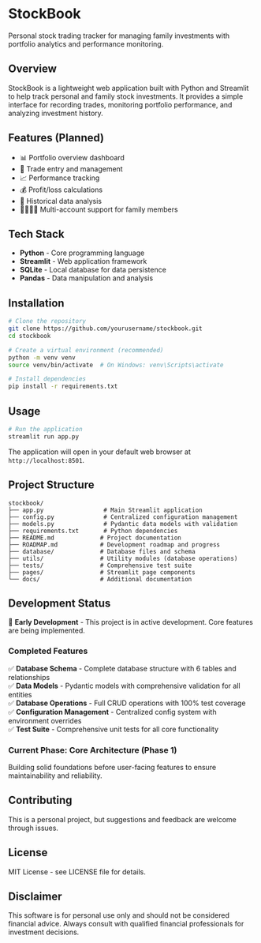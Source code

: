 # StockBook

Personal stock trading tracker for managing family investments with portfolio analytics and performance monitoring.

## Overview

StockBook is a lightweight web application built with Python and Streamlit to help track personal and family stock investments. It provides a simple interface for recording trades, monitoring portfolio performance, and analyzing investment history.

## Features (Planned)

- 📊 Portfolio overview dashboard
- 📝 Trade entry and management
- 📈 Performance tracking
- 💰 Profit/loss calculations
- 📅 Historical data analysis
- 👨‍👩‍👧‍👦 Multi-account support for family members

## Tech Stack

- **Python** - Core programming language
- **Streamlit** - Web application framework
- **SQLite** - Local database for data persistence
- **Pandas** - Data manipulation and analysis

## Installation

```bash
# Clone the repository
git clone https://github.com/yourusername/stockbook.git
cd stockbook

# Create a virtual environment (recommended)
python -m venv venv
source venv/bin/activate  # On Windows: venv\Scripts\activate

# Install dependencies
pip install -r requirements.txt
```

## Usage

```bash
# Run the application
streamlit run app.py
```

The application will open in your default web browser at `http://localhost:8501`.

## Project Structure

```
stockbook/
├── app.py                 # Main Streamlit application
├── config.py              # Centralized configuration management
├── models.py              # Pydantic data models with validation
├── requirements.txt       # Python dependencies
├── README.md             # Project documentation
├── ROADMAP.md            # Development roadmap and progress
├── database/             # Database files and schema
├── utils/                # Utility modules (database operations)
├── tests/                # Comprehensive test suite
├── pages/                # Streamlit page components
└── docs/                 # Additional documentation
```

## Development Status

🚧 **Early Development** - This project is in active development. Core features are being implemented.

### Completed Features

✅ **Database Schema** - Complete database structure with 6 tables and relationships  
✅ **Data Models** - Pydantic models with comprehensive validation for all entities  
✅ **Database Operations** - Full CRUD operations with 100% test coverage  
✅ **Configuration Management** - Centralized config system with environment overrides  
✅ **Test Suite** - Comprehensive unit tests for all core functionality  

### Current Phase: Core Architecture (Phase 1)

Building solid foundations before user-facing features to ensure maintainability and reliability.

## Contributing

This is a personal project, but suggestions and feedback are welcome through issues.

## License

MIT License - see LICENSE file for details.

## Disclaimer

This software is for personal use only and should not be considered financial advice. Always consult with qualified financial professionals for investment decisions.

